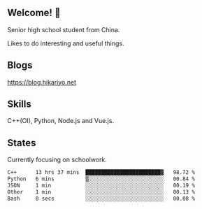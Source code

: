 ## Welcome! 👋

Senior high school student from China.

Likes to do interesting and useful things.

## Blogs

https://blog.hikariyo.net

## Skills

C++(OI), Python, Node.js and Vue.js.

## States

Currently focusing on schoolwork.

<!--START_SECTION:waka-->

```txt
C++      13 hrs 37 mins  ████████████████████████▓   98.72 %
Python   6 mins          ▒░░░░░░░░░░░░░░░░░░░░░░░░   00.84 %
JSON     1 min           ░░░░░░░░░░░░░░░░░░░░░░░░░   00.19 %
Other    1 min           ░░░░░░░░░░░░░░░░░░░░░░░░░   00.13 %
Bash     0 secs          ░░░░░░░░░░░░░░░░░░░░░░░░░   00.08 %
```

<!--END_SECTION:waka-->

